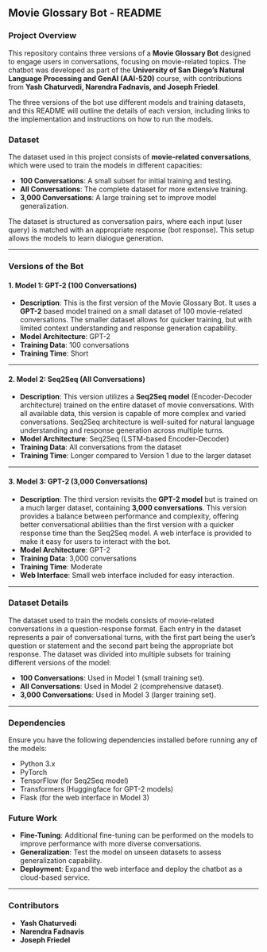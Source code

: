 ## Movie Glossary Bot - README

### Project Overview

This repository contains three versions of a **Movie Glossary Bot** designed to engage users in conversations, focusing on movie-related topics. The chatbot was developed as part of the **University of San Diego’s Natural Language Processing and GenAI (AAI-520)** course, with contributions from **Yash Chaturvedi, Narendra Fadnavis, and Joseph Friedel**. 

The three versions of the bot use different models and training datasets, and this README will outline the details of each version, including links to the implementation and instructions on how to run the models.

### Dataset

The dataset used in this project consists of **movie-related conversations**, which were used to train the models in different capacities:
- **100 Conversations**: A small subset for initial training and testing.
- **All Conversations**: The complete dataset for more extensive training.
- **3,000 Conversations**: A large training set to improve model generalization.

The dataset is structured as conversation pairs, where each input (user query) is matched with an appropriate response (bot response). This setup allows the models to learn dialogue generation.

---

### Versions of the Bot

#### 1. **Model 1: GPT-2 (100 Conversations)**
- **Description**: This is the first version of the Movie Glossary Bot. It uses a **GPT-2** based model trained on a small dataset of 100 movie-related conversations. The smaller dataset allows for quicker training, but with limited context understanding and response generation capability.
- **Model Architecture**: GPT-2
- **Training Data**: 100 conversations
- **Training Time**: Short

---

#### 2. **Model 2: Seq2Seq (All Conversations)**
- **Description**: This version utilizes a **Seq2Seq model** (Encoder-Decoder architecture) trained on the entire dataset of movie conversations. With all available data, this version is capable of more complex and varied conversations. Seq2Seq architecture is well-suited for natural language understanding and response generation across multiple turns.
- **Model Architecture**: Seq2Seq (LSTM-based Encoder-Decoder)
- **Training Data**: All conversations from the dataset
- **Training Time**: Longer compared to Version 1 due to the larger dataset

---

#### 3. **Model 3: GPT-2 (3,000 Conversations)**
- **Description**: The third version revisits the **GPT-2 model** but is trained on a much larger dataset, containing **3,000 conversations**. This version provides a balance between performance and complexity, offering better conversational abilities than the first version with a quicker response time than the Seq2Seq model. A web interface is provided to make it easy for users to interact with the bot.
- **Model Architecture**: GPT-2
- **Training Data**: 3,000 conversations
- **Training Time**: Moderate
- **Web Interface**: Small web interface included for easy interaction.

---

### Dataset Details

The dataset used to train the models consists of movie-related conversations in a question-response format. Each entry in the dataset represents a pair of conversational turns, with the first part being the user’s question or statement and the second part being the appropriate bot response. The dataset was divided into multiple subsets for training different versions of the model:
- **100 Conversations**: Used in Model 1 (small training set).
- **All Conversations**: Used in Model 2 (comprehensive dataset).
- **3,000 Conversations**: Used in Model 3 (larger training set).

---

### Dependencies

Ensure you have the following dependencies installed before running any of the models:
- Python 3.x
- PyTorch
- TensorFlow (for Seq2Seq model)
- Transformers (Huggingface for GPT-2 models)
- Flask (for the web interface in Model 3)


### Future Work

- **Fine-Tuning**: Additional fine-tuning can be performed on the models to improve performance with more diverse conversations.
- **Generalization**: Test the model on unseen datasets to assess generalization capability.
- **Deployment**: Expand the web interface and deploy the chatbot as a cloud-based service.

---

### Contributors
- **Yash Chaturvedi**
- **Narendra Fadnavis**
- **Joseph Friedel**
